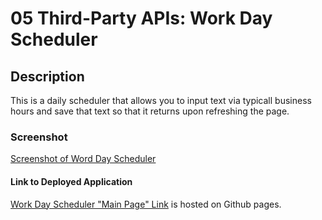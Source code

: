 # 05 Third-Party APIs: Work Day Scheduler

## Description

This is a daily scheduler that allows you to input text via typicall business hours and save that text so that it returns upon refreshing the page. 

### Screenshot
[Screenshot of Word Day Scheduler](https://github.com/scotwoodland/Day_Planner/blob/master/screenshot.jpg)

#### Link to Deployed Application
[Work Day Scheduler "Main Page" Link](https://scotwoodland.github.io/Day_Planner/) is hosted on Github pages.
